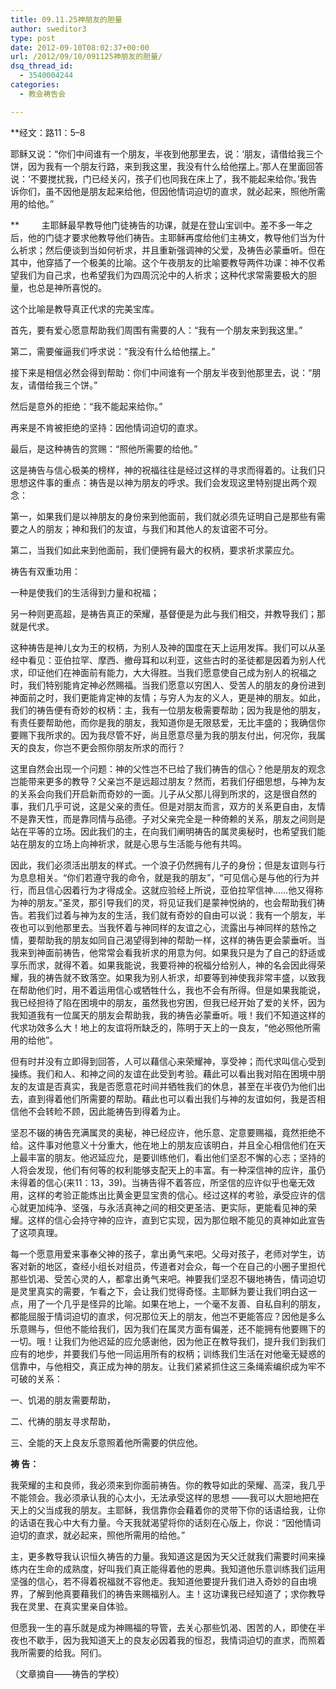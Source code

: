 ```yaml
---
title: 09.11.25神朋友的胆量
author: sweditor3
type: post
date: 2012-09-10T08:02:37+00:00
url: /2012/09/10/091125神朋友的胆量/
dsq_thread_id:
  - 3540004244
categories:
  - 教会祷告会

---
```

**经文：路11：5–8
  
耶稣又说：“你们中间谁有一个朋友，半夜到他那里去，说：‘朋友，请借给我三个饼，因为我有一个朋友行路，来到我这里，我没有什么给他摆上。’那人在里面回答说：‘不要搅扰我，门已经关闪，孩子们也同我在床上了，我不能起来给你。’我告诉你们，虽不因他是朋友起来给他，但因他情词迫切的直求，就必起来，照他所需用的给他。”
  
**         主耶稣最早教导他门徒祷告的功课，就是在登山宝训中。差不多一年之后，他的门徒才要求他教导他们祷告。主耶稣再度给他们主祷文，教导他们当为什么祈求；然后便谈到当如何祈求，并且重新强调神的父爱，及祷告必蒙垂听。但在其中，他穿插了一个极美的比喻。这个午夜朋友的比喻要教导两件功课：神不仅希望我们为自己求，也希望我们为四周沉沦中的人祈求；这种代求常需要极大的胆量，也总是神所喜悦的。
  
这个比喻是教导真正代求的完美宝库。
  
首先，要有爱心愿意帮助我们周围有需要的人：“我有一个朋友来到我这里。”
  
第二，需要催逼我们呼求说：“我没有什么给他摆上。”
  
接下来是相信必然会得到帮助：你们中间谁有一个朋友半夜到他那里去，说：“朋友，请借给我三个饼。”
  
然后是意外的拒绝：“我不能起来给你。”
  
再来是不肯被拒绝的坚持：因他情词迫切的直求。
  
最后，是这种祷告的赏赐：“照他所需要的给他。”
  
这是祷告与信心极美的榜样，神的祝福往往是经过这样的寻求而得着的。让我们只思想这件事的重点：祷告是以神为朋友的呼求。我们会发现这里特别提出两个观念：
  
第一，如果我们是以神朋友的身份来到他面前，我们就必须先证明自己是那些有需要之人的朋友；神和我们的友谊，与我们和其他人的友谊密不可分。
  
第二，当我们如此来到他面前，我们便拥有最大的权柄，要求祈求蒙应允。
  
祷告有双重功用：
  
一种是使我们的生活得到力量和祝福；
  
另一种则更高超，是祷告真正的荣耀，基督便是为此与我们相交，并教导我们；那就是代求。
  
这种祷告是神儿女为王的权柄，为别人及神的国度在天上运用发挥。我们可以从圣经中看见：亚伯拉罕、摩西、撤母耳和以利亚，这些古时的圣徒都是因着为别人代求，印证他们在神面前有能力，大大得胜。当我们愿意使自己成为别人的祝福之时，我们特别能肯定神必然赐福。当我们愿意以穷困人、受苦人的朋友的身份进到神面前之时，我们更能肯定神的友情；与穷人为友的义人，更是神的朋友。如此，我们的祷告便有奇妙的权柄：主，我有一位朋友极需要帮助；因为我是他的朋友，有责任要帮助他，而你是我的朋友，我知道你是无限慈爱，无比丰盛的；我确信你要赐下我所求的。因为我尽管不好，尚且愿意尽量为我的朋友付出，何况你，我属天的良友，你岂不更会照你朋友所求的而行？
  
这里自然会出现一个问题：神的父性岂不已给了我们祷告的信心？他是朋友的观念岂能带来更多的教导？父亲岂不是远超过朋友？然而，若我们仔细思想，与神为友的关系会向我们开启新而奇妙的一面。儿子从父那儿得到所求的，这是很自然的事，我们几乎可说，这是父亲的责任。但是对朋友而言，双方的关系更自由，友情不是靠天性，而是靠同情与品德。子对父亲完全是一种倚赖的关系，朋友之间则是站在平等的立场。因此我们的主，在向我们阐明祷告的属灵奥秘时，也希望我们能站在朋友的立场上向神祈求，就是心思与生活能与他有共鸣。
  
因此，我们必须活出朋友的样式。一个浪子仍然拥有儿子的身份；但是友谊则与行为息息相关。“你们若遵守我的命令，就是我的朋友”，“可见信心是与他的行为并行，而且信心因着行为才得成全。这就应验经上所说，亚伯拉罕信神……他又得称为神的朋友。”圣灵，那引导我们的灵，将见证我们是蒙神悦纳的，也会帮助我们祷告。若我们过着与神为友的生活，我们就有奇妙的自由可以说：我有一个朋友，半夜也可以到他那里去。当我怀着与神同样的友谊之心，流露出与神同样的慈怜之情，要帮助我的朋友如同自己渴望得到神的帮助一样，这样的祷告更会蒙垂听。当我来到神面前祷告，他常常会看我祈求的用意为何。如果我只是为了自己的舒适或享乐而求，就得不着。如果我能说，我要将神的祝福分给别人，神的名会因此得荣耀，我的祷告就不致落空。如果我为别人祈求，却要等到神使我非常丰盛，以致我在帮助他们时，用不着运用信心或牺牲什么，我也不会有所得。但是如果我能说，我已经担待了陷在困境中的朋友，虽然我也穷困，但我已经开始了爱的关怀，因为我知道我有一位属天的朋友会帮助我，我的祷告必蒙垂听。哦！我们不知道这样的代求功效多么大！地上的友谊将所缺乏的，陈明于天上的一良友，“他必照他所需用的给他”。
  
但有时并没有立即得到回答，人可以藉信心来荣耀神，享受神；而代求叫信心受到操练。我们和人、和神之间的友谊在此受到考验。藉此可以看出我对陷在困境中朋友的友谊是否真实，我是否愿意花时间并牺牲我们的休息，甚至在半夜仍为他们出去，直到得着他们所需要的帮助。藉此也可以看出我们与神的友谊如何，我是否相信他不会转睑不顾，因此能祷告到得着为止。
  
坚忍不辍的祷告充满属灵的奥秘，神已经应许，他乐意、定意要赐福，竟然拒绝不给。这件事对他意义十分重大，他在地上的朋友应该明白，并且全心相信他们在天上最丰富的朋友。他迟延应允，是要训练他们，看出他们坚忍不懈的心志；坚持的人将会发现，他们有何等的权利能够支配天上的丰富。有一种深信神的应许，虽仍未得着的信心(来11：13，39)。当祷告得不着答应，所坚信的应许似乎也毫无效用，这样的考验正能炼出比黄金更显宝贵的信心。经过这样的考验，承受应许的信心就更加纯净、坚强，与永活真神之间的相交更圣洁、更实际，更能看见神的荣耀。这样的信心会持守神的应许，直到它实现，因为那位眼不能见的真神如此宣告了这项真理。
  
每一个愿意用爱来事奉父神的孩子，拿出勇气来吧。父母对孩子，老师对学生，访客对新的地区，查经小组长对组员，传道者对会众，每一个在自己的小圈子里担代那些饥渴、受苦心灵的人，都拿出勇气来吧。神要我们坚忍不辍地祷告，情词迫切是灵里真实的需要，乍看之下，会让我们觉得奇怪。主耶稣为要让我们明白这一点，用了一个几乎是怪异的比喻。如果在地上，一个毫不友善、自私自利的朋友，都能屈服于情词迫切的直求，何况那位天上的朋友，他岂不更能答应？因他是多么乐意赐与，但他不能给我们，因为我们在属灵方面有偏差，还不能拥有他要赐下的一切。哦！让我们为他迟延的应允感谢他，因为他正在教导我们，提升我们到我们应有的地步，并要我们与他一同运用所有的权柄；训练我们生活在对他毫无疑惑的信靠中，与他相交，真正成为神的朋友。让我们紧紧抓住这三条绳索编织成为牢不可破的关系：
  
一、饥渴的朋友需要帮助，
  
二、代祷的朋友寻求帮助，
  
三、全能的天上良友乐意照着他所需要的供应他。
  
**祷 告：**
  
我荣耀的主和良师，我必须来到你面前祷告。你的教导如此的荣耀、高深，我几乎不能领会。我必须承认我的心太小，无法承受这样的思想 ——我可以大胆地把在天上的父当成我的朋友。主耶稣，我信靠你会藉着你的灵带下你的话语给我，让你的话语在我心中大有力量。今天我就渴望将你的话刻在心版上，你说：“因他情词迫切的直求，就必起来，照他所需用的给他。”
  
主，更多教导我认识恒久祷告的力量。我知道这是因为天父迁就我们需要时间来操练内在生命的成熟度，好叫我们真正能得着他的恩典。我知道他乐意训练我们运用坚强的信心，若不得着祝福就不容他走。我知道他要提升我们进入奇妙的自由境界，了解到他真要藉我们的祷告来赐福别人。主！这功课我已经知道了；求你教导我在灵里、在真实里亲自体验。
  
但愿我一生的喜乐就是成为神赐福的导管，去关心那些饥渴、困苦的人，即使在半夜也不歇手，因为我知道天上的良友必因着我的恒忍，我情词迫切的直求，而照着我所需要的给我。阿们。

（文章摘自——祷告的学校）